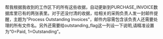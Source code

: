 帮我根据我收到的工作区下的所有这些收据，自动更新到PURCHASE_INVOICE数据库里已有的两张表里。对于还没付清的收据，给相关的采购负责人发一封邮件提醒，主题为"Process Outstanding Invoices"，邮件内容需包含该负责人还需要处理的所有文件名。另外还需要给outstanding_flag这一列设一下说明,请精准设置为“0=Paid, 1=Outstanding”。